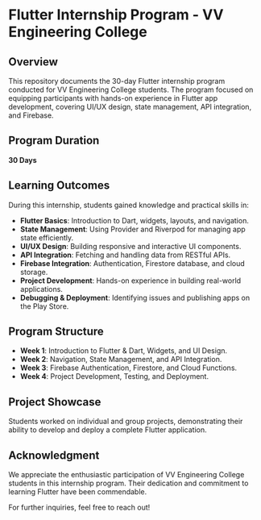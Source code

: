 # Flutter Internship Program - VV Engineering College

## Overview
This repository documents the 30-day Flutter internship program conducted for VV Engineering College students. The program focused on equipping participants with hands-on experience in Flutter app development, covering UI/UX design, state management, API integration, and Firebase.

## Program Duration
**30 Days**

## Learning Outcomes
During this internship, students gained knowledge and practical skills in:
- **Flutter Basics**: Introduction to Dart, widgets, layouts, and navigation.
- **State Management**: Using Provider and Riverpod for managing app state efficiently.
- **UI/UX Design**: Building responsive and interactive UI components.
- **API Integration**: Fetching and handling data from RESTful APIs.
- **Firebase Integration**: Authentication, Firestore database, and cloud storage.
- **Project Development**: Hands-on experience in building real-world applications.
- **Debugging & Deployment**: Identifying issues and publishing apps on the Play Store.

## Program Structure
- **Week 1**: Introduction to Flutter & Dart, Widgets, and UI Design.
- **Week 2**: Navigation, State Management, and API Integration.
- **Week 3**: Firebase Authentication, Firestore, and Cloud Functions.
- **Week 4**: Project Development, Testing, and Deployment.

## Project Showcase
Students worked on individual and group projects, demonstrating their ability to develop and deploy a complete Flutter application.

## Acknowledgment
We appreciate the enthusiastic participation of VV Engineering College students in this internship program. Their dedication and commitment to learning Flutter have been commendable.

For further inquiries, feel free to reach out!

